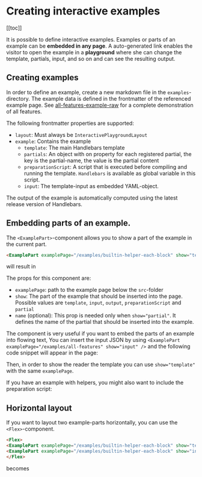 # Creating interactive examples

[[toc]]

It is possible to define interactive examples. Examples or parts of an example can be **embedded in any page**. A
auto-generated link enables the visitor to open the example in a **playground** where she can change the template,
partials, input, and so on and can see the resulting output.

## Creating examples

In order to define an example, create a new markdown file in the `examples`-directory. The example data is defined in
the frontmatter of the referenced example page. See [all-features-example-raw](../examples/all-features.md) for a
complete demonstration of all features.

The following frontmatter properties are supported:

- `layout`: Must always be `InteractivePlaygroundLayout`
- `example`: Contains the example
  - `template`: The main Handlebars template
  - `partials`: An object with on property for each registered partial, the key is the partial-name, the value is the
    partial content
  - `preparationScript`: A script that is executed before compiling and running the template. `Handlebars` is available
    as global variable in this script.
  - `input`: The template-input as embedded YAML-object.

The output of the example is automatically computed using the latest release version of Handlebars.

## Embedding parts of an example.

The `<ExamplePart>`-component allows you to show a part of the example in the current part.

```md
<ExamplePart examplePage="/examples/builtin-helper-each-block" show="template"/>
```

will result in

<ExamplePart examplePage="/examples/builtin-helper-each-block" show="template"/>

The props for this component are:

- `examplePage`: path to the example page below the `src`-folder
- `show`: The part of the example that should be inserted into the page. Possible values are `template`, `input`,
  `output`, `preparationScript` and `partial`
- `name` (optional): This prop is needed only when `show="partial"`. It defines the name of the partial that should be
  inserted into the example.

The component is very useful if you want to embed the parts of an example into flowing text, You can insert the input
JSON by using `<ExamplePart examplePage="/examples/all-features" show="input" />` and the following code snippet will
appear in the page:  
<ExamplePart examplePage="/examples/all-features" show="input" />

Then, in order to show the reader the template you can use `show="template"` with the same `examplePage`.

<ExamplePart examplePage="/examples/all-features" show="template" />

If you have an example with helpers, you might also want to include the preparation script:

<ExamplePart examplePage="/examples/all-features" show="preparationScript" />

## Horizontal layout

If you want to layout two example-parts horizontally, you can use the `<Flex>`-component.

```md
<Flex>
<ExamplePart examplePage="/examples/builtin-helper-each-block" show="template"/>
<ExamplePart examplePage="/examples/builtin-helper-each-block" show="input"/>
</Flex>
```

becomes

<Flex>
<ExamplePart examplePage="/examples/builtin-helper-each-block" show="template"/>
<ExamplePart examplePage="/examples/builtin-helper-each-block" show="input"/>
</Flex>
